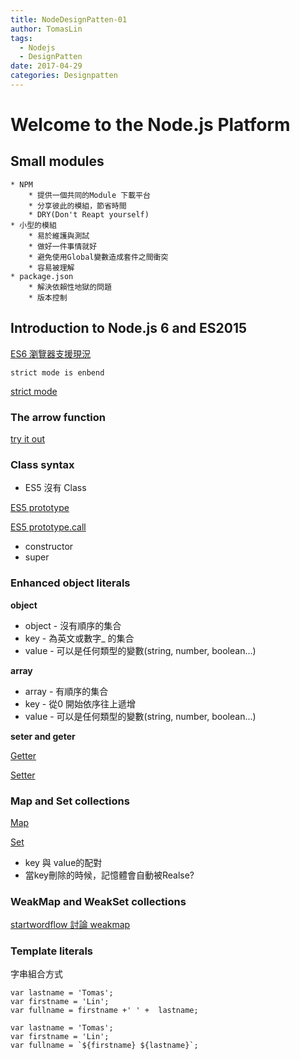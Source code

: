```yaml
---
title: NodeDesignPatten-01
author: TomasLin
tags:
  - Nodejs
  - DesignPatten
date: 2017-04-29
categories: Designpatten
---
```



# Welcome to the Node.js Platform

## Small modules

    * NPM
        * 提供一個共同的Module 下載平台
        * 分享彼此的模組，節省時間
        * DRY(Don't Reapt yourself)
    * 小型的模組
        * 易於維護與測試
        * 做好一件事情就好
        * 避免使用Global變數造成套件之間衝突
        * 容易被理解
    * package.json
        * 解決依賴性地獄的問題
        * 版本控制

## Introduction to Node.js 6 and ES2015

[ES6 瀏覽器支援現況](https://kangax.github.io/compat-table/es6/)

```
strict mode is enbend
```
[strict mode](https://www.google.com/search?q=javascript+strict+mode&ie=utf-8&oe=utf-8)

### The arrow function

[try it out](https://babeljs.io/repl/#?babili=false&evaluate=true&lineWrap=false&presets=es2015%2Creact%2Cstage-2&targets=&browsers=&builtIns=false&code=)

### Class syntax

* ES5 沒有 Class

[ES5 prototype](https://developer.mozilla.org/zh-TW/docs/Web/JavaScript/Reference/Global_Objects/Object/prototype)

[ES5 prototype.call](https://developer.mozilla.org/zh-TW/docs/Web/JavaScript/Reference/Global_Objects/Function/call)

* constructor
* super

### Enhanced object literals

**object**

* object - 沒有順序的集合
* key - 為英文或數字_ 的集合
* value - 可以是任何類型的變數(string, number, boolean...)

**array**

* array - 有順序的集合
* key - 從0 開始依序往上遞增
* value - 可以是任何類型的變數(string, number, boolean...)

**seter and geter**

[Getter](https://developer.mozilla.org/en-US/docs/Web/JavaScript/Reference/Functions/get)

[Setter](https://developer.mozilla.org/en-US/docs/Web/JavaScript/Reference/Functions/set)

### Map and Set collections

[Map](https://developer.mozilla.org/en/docs/Web/JavaScript/Reference/Global_Objects/Map)

[Set](https://developer.mozilla.org/en/docs/Web/JavaScript/Reference/Global_Objects/Set)

* key 與 value的配對
* 當key刪除的時候，記憶體會自動被Realse?

### WeakMap and WeakSet collections

[startwordflow 討論 weakmap](http://stackoverflow.com/questions/29413222/what-are-the-actual-uses-of-es6-weakmap)

### Template literals

字串組合方式

```
var lastname = 'Tomas';
var firstname = 'Lin';
var fullname = firstname +' ' +  lastname;
```

```
var lastname = 'Tomas';
var firstname = 'Lin';
var fullname = `${firstname} ${lastname}`;
```